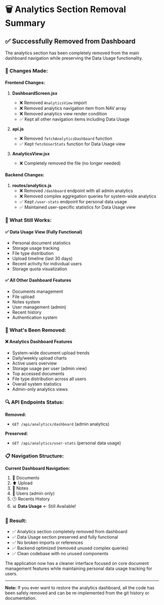 # 🗑️ Analytics Section Removal Summary

## ✅ Successfully Removed from Dashboard

The analytics section has been completely removed from the main dashboard navigation while preserving the Data Usage functionality.

### 🔄 Changes Made:

#### **Frontend Changes:**
1. **DashboardScreen.jsx**
   - ❌ Removed `AnalyticsView` import
   - ❌ Removed analytics navigation item from NAV array
   - ❌ Removed analytics view render condition
   - ✅ Kept all other navigation items including Data Usage

2. **api.js**
   - ❌ Removed `fetchAnalyticsDashboard` function
   - ✅ Kept `fetchUserStats` function for Data Usage view

3. **AnalyticsView.jsx**
   - ❌ Completely removed the file (no longer needed)

#### **Backend Changes:**
1. **routes/analytics.js**
   - ❌ Removed `/dashboard` endpoint with all admin analytics
   - ❌ Removed complex aggregation queries for system-wide analytics
   - ✅ Kept `/user-stats` endpoint for personal data usage
   - ✅ Maintained user-specific statistics for Data Usage view

### 🎯 What Still Works:

#### **✅ Data Usage View** (Fully Functional)
- Personal document statistics
- Storage usage tracking
- File type distribution
- Upload timeline (last 30 days)
- Recent activity for individual users
- Storage quota visualization

#### **✅ All Other Dashboard Features**
- Documents management
- File upload
- Notes system
- User management (admin)
- Recent history
- Authentication system

### 🚫 What's Been Removed:

#### **❌ Analytics Dashboard Features**
- System-wide document upload trends
- Daily/weekly upload charts
- Active users overview
- Storage usage per user (admin view)
- Top accessed documents
- File type distribution across all users
- Overall system statistics
- Admin-only analytics views

### 🔍 API Endpoints Status:

**Removed:**
- `GET /api/analytics/dashboard` (admin analytics)

**Preserved:**
- `GET /api/analytics/user-stats` (personal data usage)

### 📋 Navigation Structure:

**Current Dashboard Navigation:**
1. 📄 Documents
2. ⬆️ Upload 
3. 📝 Notes
4. 👥 Users (admin only)
5. 🕒 Recents History
6. 📊 **Data Usage** ← Still Available!

### 🎉 Result:

- ✅ Analytics section completely removed from dashboard
- ✅ Data Usage section preserved and fully functional
- ✅ No broken imports or references
- ✅ Backend optimized (removed unused complex queries)
- ✅ Clean codebase with no unused components

The application now has a cleaner interface focused on core document management features while maintaining personal data usage tracking for users.

---

**Note:** If you ever want to restore the analytics dashboard, all the code has been safely removed and can be re-implemented from the git history or documentation.
